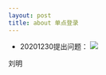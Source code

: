 ```yaml
---
layout: post
title: about 单点登录
---
```


- 20201230提出问题：
![](/docs/images/sso(redis)20201230.jpg)

刘明